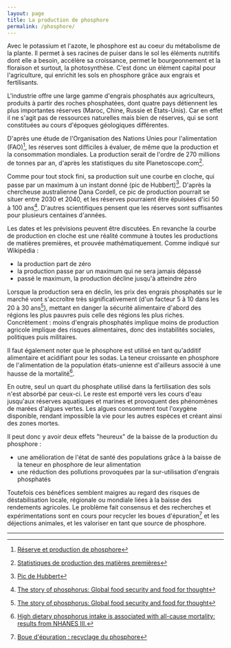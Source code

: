```yaml
---
layout: page
title: La production de phosphore
permalink: /phosphore/
---
```


Avec le potassium et l'azote, le phosphore est au coeur du métabolisme de la plante. Il permet à ses racines de puiser dans le sol les éléments nutritifs dont elle a besoin, accélère sa croissance, permet le bourgeonnement et la floraison et surtout, la photosynthèse. C'est donc un élément capital pour l'agriculture, qui enrichit les sols en phosphore grâce aux engrais et fertilisants.

L'industrie offre une large gamme d'engrais phosphatés aux agriculteurs, produits à partir des roches phosphatées, dont quatre pays détiennent les plus importantes réserves (Maroc, Chine, Russie et États-Unis). Car en effet il ne s'agit pas de ressources naturelles mais bien de réserves, qui se sont constituées au cours d'époques géologiques différentes.

D'après une étude de l'Organisation des Nations Unies pour l'alimentation (FAO)[^fao], les réserves sont difficiles à évaluer, de même que la production et la consommation mondiales. La production serait de l'ordre de 270 millions de tonnes par an, d'après les statistiques du site Planetoscope.com[^planetoscope].

Comme pour tout stock fini, sa production suit une courbe en cloche, qui passe par un maximum à un instant donné (pic de Hubbert)[^hubbert]. D'après la chercheuse australienne Dana Cordell, ce pic de production pourrait se situer entre 2030 et 2040, et les réserves pourraient être épuisées d'ici 50 à 100 ans[^cordell]. D'autres scientifiques pensent que les réserves sont suffisantes pour plusieurs centaines d'années.

Les dates et les prévisions peuvent être discutées. En revanche la courbe de production en cloche est une réalité commune à toutes les productions de matières premières, et prouvée mathématiquement. Comme indiqué sur Wikipédia :

* la production part de zéro
* la production passe par un maximum qui ne sera jamais dépassé
* passé le maximum, la production décline jusqu'à atteindre zéro

Lorsque la production sera en déclin, les prix des engrais phosphatés sur le marché vont s'accroître très significativement (d'un facteur 5 à 10 dans les 20 à 30 ans[^cordell]), mettant en danger la sécurité alimentaire d'abord des régions les plus pauvres puis celle des régions les plus riches. Concrètement : moins d'engrais phosphatés implique moins de production agricole implique des risques alimentaires, donc des instabilités sociales, politiques puis militaires.

Il faut également noter que le phosphore est utilisé en tant qu'additif alimentaire et acidifiant pour les sodas. La teneur croissante en phosphore de l'alimentation de la population états-unienne est d'ailleurs associé à une hausse de la mortalité[^ncbi].

En outre, seul un quart du phosphate utilisé dans la fertilisation des sols n'est absorbé par ceux-ci. Le reste est emporté vers les cours d'eau jusqu'aux réserves aquatiques et marines et provoquent des phénomènes de marées d'algues vertes. Les algues consomment tout l'oxygène disponible, rendant impossible la vie pour les autres espèces et créant ainsi des zones mortes.

Il peut donc y avoir deux effets "heureux" de la baisse de la production du phosphore :

* une amélioration de l'état de santé des populations grâce à la baisse de la teneur en phosphore de leur alimentation
* une réduction des pollutions provoquées par la sur-utilisation d'engrais phosphatés

Toutefois ces bénéfices semblent maigres au regard des risques de déstabilisation locale, régionale ou mondiale liées à la baisse des rendements agricoles. Le problème fait consensus et des recherches et expérimentations sont en cours pour recycler les boues d'épuration[^boues] et les déjections animales, et les valoriser en tant que source de phosphore.

---

[^fao]: [Réserve et production de phosphore](http://www.fao.org/3/y5053f/y5053f06.htm)

[^hubbert]: [Pic de Hubbert](https://fr.wikipedia.org/wiki/Pic_de_Hubbert)

[^cordell]: [The story of phosphorus: Global food security and food for thought](https://www.sciencedirect.com/science/article/abs/pii/S095937800800099X)

[^planetoscope]: [Statistiques de production des matières premières](https://www.planetoscope.com/developpement-durable/matieres-premieres)

[^ncbi]: [High dietary phosphorus intake is associated with all-cause mortality: results from NHANES III.](https://www.ncbi.nlm.nih.gov/pubmed/24225358)

[^boues]: [Boue d'épuration : recyclage du phosphore](https://be.grundfos.com/fr/about-us/news-and-press/news/new-hope-for-recycling-phosphorus-from-wastewater-sludge.html)